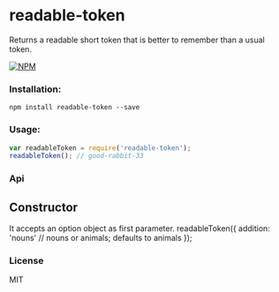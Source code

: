 readable-token
================

Returns a readable short token that is better to remember than a usual token.

[![NPM](https://nodei.co/npm/readable-token.png?downloads=true&stars=true)](https://nodei.co/npm/readable-token/)

### Installation:

`npm install readable-token --save`

### Usage:

```javascript
var readableToken = require('readable-token');
readableToken(); // good-rabbit-33

```

### Api
## Constructor
It accepts an option object as first parameter.
    readableToken({
        addition: 'nouns' // nouns or animals; defaults to animals
    });


### License
MIT

